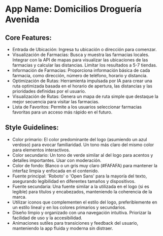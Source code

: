 # **App Name**: Domicilios Droguería Avenida

## Core Features:

- Entrada de Ubicación: Ingresa tu ubicación o dirección para comenzar.
- Visualización de Farmacias: Busca y muestra las farmacias locales. Integrar con la API de mapas para visualizar las ubicaciones de las farmacias y calcular las distancias. Limitar los resultados a 5-7 tiendas.
- Información de Farmacias: Proporciona información básica de cada farmacia, como dirección, número de teléfono, horario y distancia.
- Optimización de Rutas: Herramienta impulsada por IA para crear una ruta optimizada basada en el horario de apertura, las distancias y las prioridades definidas por el usuario.
- Visualización de Rutas: Genera un mapa de ruta simple que destaque la mejor secuencia para visitar las farmacias.
- Lista de Favoritos: Permite a los usuarios seleccionar farmacias favoritas para un acceso más rápido en el futuro.

## Style Guidelines:

- Color primario: El color predominante del logo (asumiendo un azul verdoso) para evocar familiaridad. Un tono más claro del mismo color para elementos interactivos.
- Color secundario: Un tono de verde similar al del logo para acentos y detalles importantes. Usar con moderación.
- Color de fondo: Blanco o un gris muy claro (#FAFAFA) para mantener la interfaz limpia y enfocada en el contenido.
- Fuente principal: 'Roboto' o 'Open Sans' para la mayoría del texto, asegurando legibilidad en diferentes tamaños y dispositivos.
- Fuente secundaria: Una fuente similar a la utilizada en el logo (si es legible) para títulos y encabezados, manteniendo la coherencia de la marca.
- Utilizar iconos que complementen el estilo del logo, preferiblemente en un estilo lineal y en los colores primarios y secundarios.
- Diseño limpio y organizado con una navegación intuitiva. Priorizar la facilidad de uso y la accesibilidad.
- Animaciones sutiles para transiciones y feedback del usuario, manteniendo la app fluida y moderna sin distraer.
